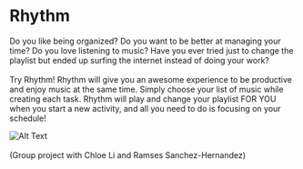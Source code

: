 <h1>Rhythm </h1>
Do you like being organized? Do you want to be better at managing your time? Do you love listening to music? Have you ever tried just to change the playlist but ended up surfing the internet instead of doing your work?  
<br><br>
Try Rhythm! Rhythm will give you an awesome experience to be productive and enjoy music at the same time. Simply choose your list of music while creating each task. Rhythm will play and change your playlist FOR YOU when you start a new activity, and all you need to do is focusing on your schedule!

![Alt Text](https://drive.google.com/file/d/1n4-lBAfWKpOzlqrWnvPIAedN4HVPyakU/view?usp=sharing)
<br><br>
(Group project with Chloe Li and Ramses Sanchez-Hernandez)
